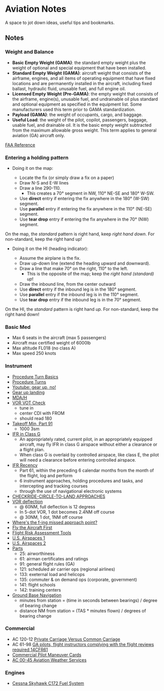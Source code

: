 # Aviation Notes

A space to jot down ideas, useful tips and bookmarks.

## Notes

### Weight and Balance

* **Basic Empty Weight (GAMA)**: the standard empty weight plus the weight of optional and special equipment that have been installed.
* **Standard Empty Weight (GAMA)**: aircraft weight that consists of the airframe, engines, and all items of operating equipment that have fixed locations and are permanently installed in the aircraft, including fixed ballast, hydraulic fluid, unusable fuel, and full engine oil.
* **Licensed Empty Weight (Pre-GAMA)**: the empty weight that consists of the airframe, engine(s), unusable fuel, and undrainable oil plus standard and optional equipment as specified in the equipment list. Some manufacturers used this term prior to GAMA standardization.
* **Payload (GAMA)**: the weight of occupants, cargo, and baggage.
* **Useful Load**: the weight of the pilot, copilot, passengers, baggage, usable fuel, and drainable oil. It is the basic empty weight subtracted from the maximum allowable gross weight. This term applies to general aviation (GA) aircraft only.

[FAA Reference](https://www.faa.gov/regulations_policies/handbooks_manuals/aviation/phak/media/12_phak_ch10.pdf)

### Entering a holding pattern

- Doing it on the map:

  - Locate the fix (or simply draw a fix on a paper)
  - Draw N-S and E-W lines
  - Draw a line 290-110.
    - This creates a 70° segment in NW, 110° NE-SE and 180° W-SW.
  - Use **direct** entry if entering the fix anywhere in the 180° (W-SW) segment.
  - Use **parallel** entry if entering the fix anywhere in the 110° (NE-SE) segment.
  - Use **tear drop** entry if entering the fix anywhere in the 70° (NW) segment.

On the map, the _standard_ pattern is right hand, keep _right hand down_.
For non-standard, keep the right hand up!

- Doing it on the HI (heading indicator):

  - Assume the airplane is the fix.
  - Draw up-down line (extend the heading upward and downward).
  - Draw a line that make 70° on the right, 110° to the left.
    - This is the opposite of the map; keep the _right hand (standard) up_!
  - Draw the inbound line, from the center outward
  - Use **direct** entry if the inbound leg is in the 180° segment.
  - Use **parallel** entry if the inbound leg is in the 110° segment.
  - Use **tear drop** entry if the inbound leg is in the 70° segment.

On the HI, the _standard_ pattern is right hand _up_.
For non-standard, keep the right hand down!

### Basic Med

- Max 6 seats in the aircraft (max 5 passengers)
- Aircraft max certified weight of 6000lb
- Max altitude FL018 (no class A)
- Max speed 250 knots

### Instrument

- [Procedure Turn Basics](https://www.ifr-magazine.com/technique/procedure-turn-basics/)
- [Procedure Turns](http://www.altairva-fs.com/training/ava_training_ifr_pt.htm)
- [Youtube: gear up, no!](https://youtu.be/qP1XQzwRuV8)
- [Gear up landing](https://www.aopa.org/news-and-media/all-news/1999/february/flight-training-magazine/gear-up-landings--asphalt-or-grass)
- [MDA/H](https://www.skybrary.aero/index.php/Minimum_Descent_Altitude/Height_(MDA/MDH))
- [VOR VOT Check](https://www.faa.gov/air_traffic/flight_info/aeronav/acf/media/Presentations/17-02-RD295_VOR_MON_AIM_language.pdf)
    - tune in
    - center CDI with FROM
    - should read 180
- [Takeoff Min, Part 91](https://www.thinkaviation.net/standard-takeoff-minimums/)
    - 1000 3sm
- [IFR in Class G](https://www.ifr-magazine.com/charts-plates/on-your-own-in-class-g/)
    - An appropriately rated, current pilot, in an appropriately equipped aircraft, may fly IFR in class G airspace without either a clearance or a flight plan.
    - When class G is overlaid by controlled airspace, like class E, the pilot will need a clearance before entering controlled airspace.
- [IFR Recency](https://pilot-protection-services.aopa.org/news/2020/march/01/instrument-currency)
    - Part 61, within the preceding 6 calendar months from the month of the flight, log and perform
    - 6 instrument approaches, holding procedures and tasks, and intercepting and tracking courses
    - through the use of navigational electronic systems
- [CHECKRIDE-CIRCLE-TO-LAND APPROACHES](https://www.aopa.org/news-and-media/all-news/1998/january/flight-training-magazine/checkride)
- [VOR deflection](https://www.aopa.org/news-and-media/all-news/2014/april/01/ifr-fix-a-full-scale-deflection)
    - @ 60NM, full deflection is 12 degress
    - In 5-dot VOR, 1 dot becomes 2.4NM off course
    - @ 30NM, 1 dot, 1NM off course
- [Where's the f-ing missed approach point?](https://captainslog.aero/2013/missed-approach-points/)
- [Fly the Aircraft First](https://handouts-live.s3.amazonaws.com/855c9e54ab384030a38f2f115b1923b7?X-Amz-Algorithm=AWS4-HMAC-SHA256&X-Amz-Date=20201230T000054Z&X-Amz-SignedHeaders=host&X-Amz-Expires=86400&X-Amz-Credential=AKIAJICNIQWVMWBRIUMQ%2F20201230%2Fus-east-1%2Fs3%2Faws4_request&X-Amz-Signature=11fdc0169ac11c73ccf5260aba274f97722a339440a8faf6367549565413221b)
- [Flight Risk Assessment Tools](https://handouts-live.s3.amazonaws.com/0716e1cae6664e9c805ca5074fcaa7dc?X-Amz-Algorithm=AWS4-HMAC-SHA256&X-Amz-Date=20201230T000054Z&X-Amz-SignedHeaders=host&X-Amz-Expires=86400&X-Amz-Credential=AKIAJICNIQWVMWBRIUMQ%2F20201230%2Fus-east-1%2Fs3%2Faws4_request&X-Amz-Signature=7f710158f7dad614cad71d15848de079ce915860353f0d624ea99327722a190a)
- [U.S. Airspaces 1](https://handouts-live.s3.amazonaws.com/7ede267a5c50434daad6eff676249fa9?X-Amz-Algorithm=AWS4-HMAC-SHA256&X-Amz-Date=20201230T000054Z&X-Amz-SignedHeaders=host&X-Amz-Expires=86400&X-Amz-Credential=AKIAJICNIQWVMWBRIUMQ%2F20201230%2Fus-east-1%2Fs3%2Faws4_request&X-Amz-Signature=0218f90bdff157bd38829bc7a3c2c82430ba8e36a6f02c44aead011ad9c4530c)
- [U.S. Airspaces 2](https://handouts-live.s3.amazonaws.com/3c7c7b9ac7c642ecafb4c8df1d546bb3?X-Amz-Algorithm=AWS4-HMAC-SHA256&X-Amz-Date=20201230T000054Z&X-Amz-SignedHeaders=host&X-Amz-Expires=86400&X-Amz-Credential=AKIAJICNIQWVMWBRIUMQ%2F20201230%2Fus-east-1%2Fs3%2Faws4_request&X-Amz-Signature=71b5c667f627189d7fcf569d224d700f2eeacbac5956e821f4dd82caf31b4df3)
- [Parts](https://www.thinkaviation.net/difference-between-part-91-121-135/)
    - 25: airworthiness
    - 61: airman certificates and ratings 
    - 91: general flight rules (GA)
    - 121: scheduled air carrier ops (regional airlines)
    - 133: exeternal load and helicops
    - 135: commuter & on demand ops (corporate, government)
    - 141: flight schools
    - 142: training centers
- [Ground Base Navigation](https://www.flightliteracy.com/ground-based-navigation-part-three/)
    - minutes from station = (time in seconds between bearings) / degree of bearing change
    - distance NM from station = (TAS * minutes flown) / degrees of bearing change
    
### Commercial

- AC 120-12 [Private Carriage Versus Common Carriage](https://www.faa.gov/documentLibrary/media/Advisory_Circular/AC%20120-12A.pdf)
- AC 61-98 [GA pilots, flight instructors complying with the flight reviews required 14CFR61](https://www.faa.gov/documentLibrary/media/Advisory_Circular/AC_61-98D.pdf)
- [Commercial Pilot Maneuver Cards](https://www.av8flight.com/wp-content/uploads/2020/12/Commercial-Pilot-Maneuver-Cards-opt.pdf)
- [AC 00-45 Aviation Weather Services](https://www.faa.gov/documentlibrary/media/advisory_circular/ac_00-45h.pdf)
    
### Engines

- [Cessna Skyhawk C172 Fuel System](http://www.atlantapilot.com/aircraft/172/Cessna%20Fuel%20System.jpg)
